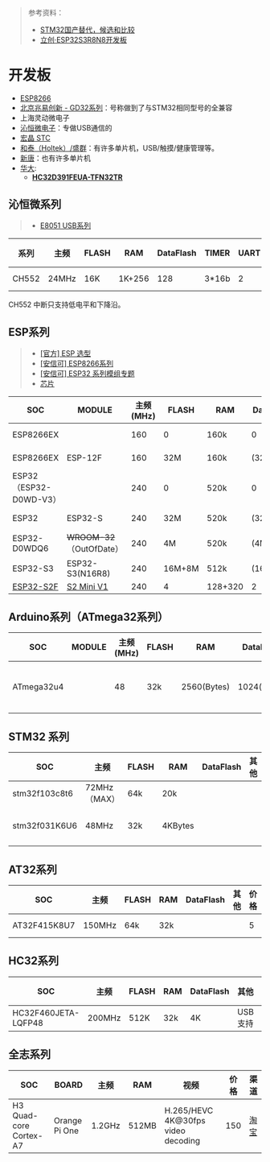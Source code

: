 > 参考资料：
>
> - [STM32国产替代，候选和比较](https://zhuanlan.zhihu.com/p/376895827)
> - [立创·ESP32S3R8N8开发板](https://oshwhub.com/li-chuang-kai-fa-ban/li-chuang-esp32s3r8n8-kai-fa-ban)

# 开发板

- [ESP8266](./ESP8266.md)
- [北京兆易创新 - GD32系列](https://www.gigadevice.com.cn/product/mcu)：号称做到了与STM32相同型号的全兼容
- 上海灵动微电子
- [沁恒微电子](https://www.wch.cn/)：专做USB通信的
- [宏晶 STC](http://www.stcmcudata.com/)
- [和泰（Holtek）/盛群](https://www.holtek.com.cn/)：有许多单片机，USB/触摸/健康管理等。
- [新唐](https://www.nuvoton.com/?__locale=zh)：也有许多单片机
- [华大]():
  - [**HC32D391FEUA-TFN32TR**](https://item.szlcsc.com/3349886.html)



## 沁恒微系列

> - [E8051 USB系列](https://www.wch.cn/products/productsCenter/mcuInterface?categoryId=72)

| 系列  | 主频  | FLASH | RAM    | DataFlash | TIMER | UART | SPI  | IIC  | I/O  | 其他 | 价格 | 渠道                                                         |
| ----- | ----- | ----- | ------ | --------- | ----- | ---- | ---- | ---- | ---- | ---- | ---- | ------------------------------------------------------------ |
| CH552 | 24MHz | 16K   | 1K+256 | 128       | 3*16b | 2    | 1    | -    | 17   |      | 1.65 | [1688-1](https://detail.1688.com/offer/730950770195.html?spm=a26352.13672862.offerlist.30.3d847bf0DOOcAr) |

CH552 中断只支持低电平和下降沿。

## ESP系列

> - [[官方] ESP 选型](https://products.espressif.com/#/product-selector?language=en&names=)
> - [[安信可] ESP8266系列](https://docs.ai-thinker.com/esp8266)
> - [[安信可] ESP32 系列模组专题](https://docs.ai-thinker.com/esp32-s)
> - [芯片](https://www.espressif.com.cn/zh-hans/products/socs)

| SOC                                                          | MODULE                                                       | 主频(MHz) | FLASH  | RAM     | DataFlash | UART | SPI  | IIC  | I/O  | WiFi | BLE  | 其他        | 价格 | 渠道                                                         |
| ------------------------------------------------------------ | ------------------------------------------------------------ | --------- | ------ | ------- | --------- | ---- | ---- | ---- | ---- | ---- | ---- | ----------- | ---- | ------------------------------------------------------------ |
| ESP8266EX                                                    |                                                              | 160       | 0      | 160k    | 0         | 2    | 2    | 1    | 17   | O    | X    | I2S         | 4    | [1688-1](https://detail.1688.com/offer/736387716446.html?spm=a26352.13672862.offerlist.6.7e0c2cf6IMyKoV) |
| ESP8266EX                                                    | ESP-12F                                                      | 160       | 32M    | 160k    | (32M)     | 2    | 2    | 1    | 9    | O    | X    | I2S         | 5.28 | [1688-1](https://detail.1688.com/offer/521867761713.html?spm=a26352.13672862.offerlist.6.64eeec4fXEQGs6) |
| ESP32（ESP32-D0WD-V3）                                       |                                                              | 240       | 0      | 520k    | 0         | 3    | 4    | 2    | 34   | O    | O    | I2S         | 7.9  | [1688-1](https://detail.1688.com/offer/732047774207.html?spm=a26352.13672862.offerlist.1.1a186e1fiLSUBK) |
| ESP32                                                        | ESP32-S                                                      | 240       | 32M    | 520k    | (32M)     | 3    | 4    | 2    | 34   | O    | O    | I2S         | 9.5  | [1688-1](https://detail.1688.com/offer/596934152703.html?spm=a26352.13672862.offerlist.1.742633caA9Rq8o) |
| ESP32-D0WDQ6                                                 | ~~WROOM-32~~（OutOfDate）                                    | 240       | 4M     | 520k    | (4M)      | 3    | 4    | 2    | 32   | O    | O    | I2S         | 21   | [优信电子](https://item.taobao.com/item.htm?spm=a1z09.2.0.0.6da22e8dCVLMnR&id=724748055478&_u=42d3uchq823c) |
| ESP32-S3                                                     | ESP32-S3(N16R8)                                              | 240       | 16M+8M | 512k    | (16M+8M)  | 3    | 4    | 2    | 36   | O    | O    | USB-OTG/I2S | 22.8 | [1688-1](https://detail.1688.com/offer/587736633187.html?spm=a26352.13672862.offerlist.45.3502302dtFm6n4) |
| [ESP32-S2F](https://www.espressif.com/sites/default/files/documentation/esp32-s2_datasheet_cn.pdf) | [S2 Mini V1](https://item.taobao.com/item.htm?abbucket=19&id=681794131086&ns=1&spm=a21n57.1.0.0.1274523cHkaRAL&skuId=5103865706888) | 240       | 4      | 128+320 | 2         |      |      |      |      |      |      |             |      |                                                              |



## Arduino系列（ATmega32系列）

| SOC        | MODULE | 主频(MHz) | FLASH | RAM         | DataFlash   | UART | SPI  | IIC  | I/O  | 其他 | 价格 | 渠道                                                         |
| ---------- | ------ | --------- | ----- | ----------- | ----------- | ---- | ---- | ---- | ---- | ---- | ---- | ------------------------------------------------------------ |
| ATmega32u4 |        | 48        | 32k   | 2560(Bytes) | 1024(bytes) | 1    | 2    | 1    |      | USB  | 18   | [优信电子](https://item.taobao.com/item.htm?abbucket=19&id=673016420638&ns=1&spm=a21n57.1.0.0.3d63523cY982At) |



## STM32 系列

| SOC           | 主频         | FLASH | RAM     | DataFlash | 其他 | 价格 | 渠道                                                         |
| ------------- | ------------ | ----- | ------- | --------- | ---- | ---- | ------------------------------------------------------------ |
| stm32f103c8t6 | 72MHz（MAX） | 64k   | 20k     |           |      | 5.5  | [1688-1](https://detail.1688.com/offer/44298483616.html?spm=a26352.13672862.offerlist.20.37511e62QiXBhU) |
| stm32f031K6U6 | 48MHz        | 32k   | 4KBytes |           |      | 2.39 | [深圳市义胜电子网](https://item.taobao.com/item.htm?id=674309147831&skuId=4851113585535&spm=a1z10.3-c-s.w4002-21047669632.17.708f27e556W3yu) |



## AT32系列

| SOC          | 主频   | FLASH | RAM  | DataFlash | 其他 | 价格 | 渠道                                                         |
| ------------ | ------ | ----- | ---- | --------- | ---- | ---- | ------------------------------------------------------------ |
| AT32F415K8U7 | 150MHz | 64k   | 32k  |           |      | 5    | [1688-1](https://detail.1688.com/offer/715331135020.html?spm=a26352.13672862.offerlist.15.72eb83d42eaJl8) |



## HC32系列

| SOC                 | 主频   | FLASH | RAM  | DataFlash | 其他    | 价格 | 渠道 |
| ------------------- | ------ | ----- | ---- | --------- | ------- | ---- | ---- |
| HC32F460JETA-LQFP48 | 200MHz | 512K  | 32k  | 4K        | USB支持 | 3.9  |      |



## 全志系列

| SOC                    | BOARD         | 主频   | RAM   | 视频                               | 价格 | 渠道                                                         |
| ---------------------- | ------------- | ------ | ----- | ---------------------------------- | ---- | ------------------------------------------------------------ |
| H3 Quad-core Cortex-A7 | Orange Pi One | 1.2GHz | 512MB | H.265/HEVC 4K@30fps video decoding | 150  | [淘宝](https://item.taobao.com/item.htm?_u=42d3uchqfdd0&id=658556522882&spm=a1z09.2.0.0.5d562e8dm9sgLx) |

